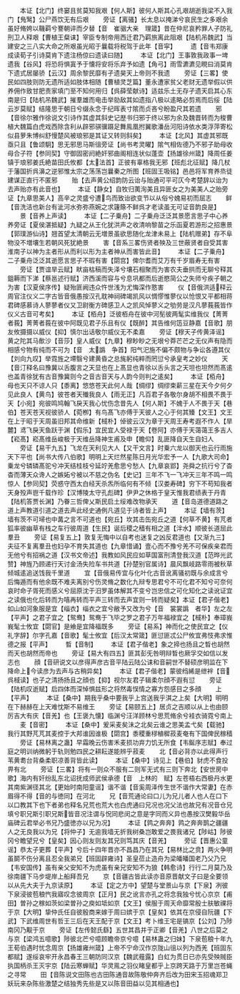 <!-- { "loadSidebar": true } -->
　　本证【北门】终窭且贫莫知我艰【何人斯】彼何人斯其心孔艰胡逝我梁不入我门【鳬鹥】公尸燕饮无有后艰
　　旁证【离骚】长太息以掩涕兮哀民生之多艰余虽好脩姱以鞿羁兮謇朝谇而夕替【音　崔骃大亲　理箴】昔在仲尼哀矜罪人子防礼刑卫人释艰【曹植王粲诔】宰臣专制帝用西迁君乃羁旅离此阻艰【陆机吊魏武】当建安之三八实大命之所艰虽光昭于曩载将税驾于此年【音寜】
　　遗【音韦郑康成读荀子引诗莫肯下遗注杨倞曰遗读曰随】
　　本证【北门】王事敦我政事一埤遗我【谷风】将恐将惧寘予于懐将安将乐弃予如遗【角弓】雨雪瀌瀌见睍曰消莫肯下遗式居屡骄【云汉】周余黎民靡有孑遗昊天上帝则不我遗
　　旁证【三畧】使民如四肢则防无遗所适如肢体相随【曹植灵芝篇】董永遭家贫父老财无遗举假以供养佣作致甘肥责家填门至不知何用归【呉薛莹献诗】适兹乐土无存孑遗天启其心东南是归【陆机吊魏武】摧羣雄而电击举勍敌其如遗指八极以逺略必剪焉而后绥【陆云岁莫赋】结隆思于朝日兮缀永念于纪晖表寸隂而贞吝兮盼盈尺其若遗
　　邪【音徐尔雅作徐说文引诗作其虚其斜史记歴书归邪于终以邪为余及魏晋转而为梭曹植大魏篇白虎戏西除含利从辟邪骐骥蹑足舞鳯凰拊翼歌潘岳河阳诗依水类浮萍寄松似县萝朱博纠舒慢楚风被琅邪是其证又转则斜矣】
　　本证【北风】其虚其邪既亟只且【鲁颂駉】思无邪思马斯徂旁证【尚书考灵曜】隂气相佐德乃不邪子助母收母合子符【参同契】守御固密阏絶奸邪曲阁相连状似蓬壶【扬雄徐州箴】降周任姜镇于琅邪姜氏絶苗田氏攸都【太法首】正彼有辜格我无邪【班彪北征赋】降几杖于藩国折呉濞之逆邪惟太宗之荡荡岂曩秦之所图【班固王吸铭】邑邑将军育养烝徒建谋正直行不匿邪
　　贻【去声黄公绍韵防云诒与贻通可平可仄今考楚辞以诒为去声贻亦有此音也】
　　本证【静女】自牧归荑洵美且异匪女之为美美人之贻旁证【九章思美人】高辛之灵盛兮遭鸟而致诒欲变节以从俗兮媿易初而屈志
　　鲜【音洗洁也新台有泚河水弥弥燕婉之求籧篨不鲜呉才老读虽无可证音韵良是】
　　景【音养上声读】
　　本证【二子乗舟】二子乗舟泛泛其景愿言思子中心养养旁证【夏侯湛抵疑】九疑之从王化犹洪声之收清响黎苗之乐函夏若游形之招惠景【郭璞游仙诗】翘首望太清朝云无増景虽欲思随化龙津未易上【陆机赠弟】存不阜物没不増壤生若朝风死犹絶景
　　害【音系三畧伤贤者殃及三世蔽贤者自受其害淮南子以神为主者形从而利以形为主者神从而害皆此音】
　　本证【二子乗舟】二子乗舟泛泛其逝愿言思子不瑕有害【閟宫】俾尔耆而艾万有千岁眉寿无有害
　　旁证【贾谊旱云赋】畎亩枯稿而失泽兮壤石相聚而为害农夫垂拱而无聊兮释其鉏耨而下涕【蔡邕述行赋】济西溪而容与兮息巩都而后逝愍简公之失师兮疾子朝之为害【汉夏侯序传】疑殆匪阙违众忤世浅为尤悔深作憝害
　　仪【音俄洪适释云周官注仪义二字古皆音俄愚按汉孔耽神祠碑竭凯风以惆憀惟蓼仪以怆恨又平都相蒋君碑感慕诗人蓼蓼者仪又卫尉衡方碑感卫人之凯风悼蓼义之劬劳是汉凡蓼莪莪皆作仪义古音可考矣】
　　本证【栢舟】泛彼栢舟在彼中河髧彼两髦实维我仪【菁菁者莪】菁菁者莪在彼中阿既见君子乐且有仪【既醉】其告维何笾豆静嘉【音歌】朋友攸摄摄以威仪【抑】慎尔出话敬尔威仪无不柔嘉
　　旁证【穆天子传黄泽谣】黄之陀其马歕沙【音莎】皇人威仪【九章】穆眇眇之无垠兮莽芒芒之无仪声有隐而相感兮物有纯而不可为【音　太譌　争首】阳气汜施不偏不颇物与争讼各遵其仪【刘向九叹】举霓旌之墆翳兮建黄昏之总旄躬纯粹而罔愆兮承皇考之妙仪
　　天【音汀释名曰豫冀以舌腹言之天显也在上髙显也青徐以舌头言之天坦也坦然而髙逺也盖青徐犹有古音豫冀则今之音古音天与人韵今则判之逺矣】
　　本证【栢舟】母也天只不谅人只【黍离】悠悠苍天此何人哉【绸缪】绸缪束薪三星在天今夕何夕见此良人【黄鸟】彼苍者天殱我良人【雨无正】凡百君子各敬尔身胡不相畏不畏于天【小宛】宛彼鸣鸠翰飞戾天我心忧伤念昔先人【何人斯】不媿于人不畏于天【巷伯】苍天苍天视彼骄人【菀栁】有鸟髙飞亦傅于天彼人之心于何其臻【文王】文王在上于昭于天周虽旧邦其命维新【棫朴】倬彼云汉为章于天周王寿考遐不作人【旱麓】鸢飞戾天鱼跃于渊【假乐】宜民宜人受禄于天【卷阿】亦傅于天蔼蔼王多吉人【崧髙】崧髙维岳峻极于天维岳降神生甫及申【瞻仰】乱匪降自天生自妇人
　　旁证【易干九五】飞龙在天利见大人【又干文言】时乗六龙以御天也云行雨施天下平也【尚书大传八伯歌】明明上天烂然星陈日月光华宏予一人【九歌大司命】乗龙兮辚辚髙驼兮冲天结桂枝兮延竚羌愈思兮愁人【九章哀郢】尧舜之抗行兮了杳杳而薄天众谗人之嫉妬兮被以不慈之伪名【史记】三年不飞一飞冲天三年不鸣一鸣惊人【参同契】荧惑守西太白经天杀炁所临何有不倾【汉娄寿碑】穷下不苟知我者天身殁声鬯千载作珍【汉博陵太守孔彪碑】伊尹之休格于皇天惟我君绩表于丹青【陆机答贾长渊】乃眷三哲俾乂斯民启土绥难改物承天
　　道【音岛道德道路之道上声教道引道之道去声此经史通例凡道见于诗者皆上声】
　　本证【墙有茨】墙有茨不可埽也中冓之言不可道也【宛丘】坎其击缶宛丘之道【何草不黄】有芃者狐率彼幽草有栈之车行彼周道【生民】诞后稷之穑有相之道【泮水】顺彼长道屈此羣丑
　　旁证【易复五上】敦复无悔中以自考也迷复之凶反君道也【又渐九三】夫征不复离羣丑也妇孕不育失其道也【九章惜诵】壹心而不豫兮羌不可保疾亲君而无他兮有招祸之道【汉书文帝述】我教如风民应如草国富刑清登我汉道【范晔光武赞】神旌乃顾递行天讨金汤失险车书共道【孙楚别官属诗】晨风飘岐路零雨被秋草倾城逺追送饯我千里道
　　宜【音俄易传宜与化叶化古音讹离骚初既与余成言兮后悔遁而有他余既不难夫离别兮伤灵脩之数化九辩专思君兮不可化君不知兮可奈何哀时命子胥死而感义兮屈原沈于汨罗虽体解其不变兮岂忠信之可化知化之读讹证宜之读俄也化后转而为嘻再转而平声三转而去声宜则一转而疑矣】本证【君子偕老】如山如河象服是宜【缁衣】缁衣之宜兮敝予又改为兮【音　裳裳譌　者华】左之左【平声】之君子宜之【鸳鸯】鸳鸯于飞毕之罗之君子万年福禄宜之【棫朴】奉璋峩峩髦士攸宜【閟官】是飨是宜降福既多
　　旁证【易系】神而化之使民宜之【仪礼字辞】尔字孔嘉【音歌】髦士攸宜【后汉太常箴】匪愆匪忒公尸攸宜弗忮弗求惟德之报【平声】
　　晳【音制】
　　本证【君子偕老】象之揥也扬且之晳也胡然而天也胡然而帝也
　　旁证【易大有四五】匪其彭旡咎明辩晳也厥孚交如信以发志也
　　顔【音研说文以彦得声彦古音平陆云陆公诔和音嗣世不替硕彦明监在下降命上今读彦为去声与古稍异矣】
　　本证【君子偕老】蒙彼绉絺是绁袢【音呉棫读】也子之清扬扬且之顔也【抑】视尔友君子辑柔尔顔不遐有愆
　　旁证【陆机叹逝赋】启四体而深悼惧兹形之将然毒悮情之寡方怨感目之多顔
　　上【平声】
　　本证【桑中】期我乎桑中要我乎上宫送我乎淇之上矣【大明】明明在下赫赫在上天难忱斯不易维王
　　旁证【易颐五上】居贞之吉顺以从上也由颐厉吉大有庆【音羌】也【王褒九懐】临渊兮汪洋顾林兮思荒脩余兮袿衣骑霓兮南上
　　麦【音密】
　　本证【桑中】爰采麦矣沬之北矣云谁之思美孟弋矣【载驰】我行其野芃芃其麦控于大邦谁因谁极【閟宫】黍稷重穋稙穉菽麦奄有下国俾民稼穑
　　旁证【易林离之蛊】早霜晚云伤害禾麦损功弃力饥无所食【韦鋋序志赋】奉过庭之明训纳微躬于轨则勉四民之耕耘遂能辨乎菽麦
　　北【音必背亦以此得声行苇黄耈台背桑柔职凉善背皆此读】
　　本证【桑中】诗见上【巷伯】豺虎不食投畀有北
　　旁证【三畧】将有一则众不服有二则军无式有三则下奔北【安世房中歌】海内有奸纷乱东北诏抚成师武侯承德【音　上林的　赋】左苍梧右西极丹水更其南紫渊径其北【更始时南阳童谣】谐不谐【音奚周泽传生世不谐作大常妻】在赤眉得不得【音的与徳同】在河北
　　兄【音荒通论曰口儿为兄儿者人也人在口下以口教其下也下者弟也释名兄荒也荒大也白虎通曰兄况也况父法也故兄有况音仓兄填兮职兄斯引职兄斯皆音况注谓与怳同悲闵之意是字同而义异也愚按汉樊毅华岳庙碑云君举必书兄乃盛徳亦以兄为况】
　　本证【鹑之奔奔】鹑之奔奔鹊之疆疆人之无良我以为兄【将仲子】无逾我墙无折我树桑岂敢爱之畏我诸兄【陟岵】陟彼冈兮瞻望兄兮【皇矣】因心则友则友其兄则笃其庆【音羌】
　　旁证【晋惠公童谣】恭太子更葬【平声】兮后十四年晋亦不昌昌乃在其兄【易林比之贲】两火争明虽鬬不伤分离且忍全我弟兄【班固辟雍诗】圣皇莅止造舟为梁皤皤国老乃父乃兄【韦安国传】虽有亲父安知不为虎虽有亲兄安知不为狼【韩愈诗】行行二月莫乃及徐南疆下马步堤岸上船拜吾兄
　　京【音疆古皆此读亦音原晋献文子曰是全要领以从先大夫于九京读原】
　　本证【定之方中】望楚与堂景山与京【下泉】冽彼下泉浸彼苞稂忾我寤叹念彼周京【正月】民之讹言亦孔之将念我独兮忧心京京【甫田】曽孙之稼如茨如梁曽孙之庾如坻如京【文王】侯服于周天命靡常殷士肤敏祼将于京【大明】挚仲氏任自彼殷商来嫁于周曰嫔于京【皇矣】依其在京侵自阮疆【下武】下武维周世有哲王三后在天王配于京【文王】考卜维王宅是镐京【公刘】乃陟南冈乃觏于京
　　旁证【左传懿氏繇】五世其昌并于正卿【音羌】八世之后莫之与京【梁鸿五噫歌】陟彼北芒兮噫顾瞻帝京兮噫【易林蛊之归妹】下泉苞稂十年九王荀伯遇时忧念周京【扬雄雍州箴】上帝不宁命汉作京陇山徂以列为西羌【班固东都赋】遂绥哀牢开永昌春王三朝防同汉京【魏武薤露】白虹为贯日已亦先受殃贼臣执国柄杀王灭宇京【陆云寒蝉赋】华灵鳯之羽仪睹皇都乎上京跨天路于万里岂苍蝇之寻常
　　田【音陈说文田陈也古田陈通音故陈敬仲奔齐后改为田宋玉招魂郑卫妖玩来杂陈些激楚之结独秀先些是又以陈音田益以见其相通也】
